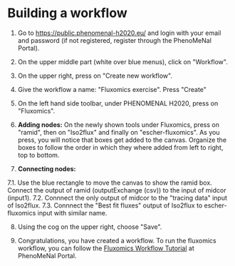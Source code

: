 # Building a workflow

1. Go to https://public.phenomenal-h2020.eu/ and login with your email and password (if not registered, register through the PhenoMeNal Portal).

2. On the upper middle part (white over blue menus), click on "Workflow".

3. On the upper right, press on "Create new workflow".

4. Give the workflow a name: "Fluxomics exercise". Press "Create"

5. On the left hand side toolbar, under PHENOMENAL H2020, press on "Fluxomics".

6. **Adding nodes:** On the newly shown tools under Fluxomics, press on "ramid", then on "Iso2flux" and finally on "escher-fluxomics". As you press, you will notice that boxes get added to the canvas. Organize the boxes to follow the order in which they where added from left to right, top to bottom.

7. **Connecting nodes:**

 7.1. Use the blue rectangle to move the canvas to show the ramid box. Connect the output of ramid (outputExchange (csv)) to the input of midcor (input1).
 7.2. Connnect the only output of midcor to the "tracing data" input of Iso2flux.
 7.3. Connnect the "Best fit fluxes" output of Iso2flux to escher-fluxomics input with similar name.

8. Using the cog on the upper right, choose "Save".

9. Congratulations, you have created a workflow. To run the fluxomics workflow, you can follow the [Fluxomics Workflow Tutorial](https://portal.phenomenal-h2020.eu/help/fluxomics-workflow) at PhenoMeNal Portal.


